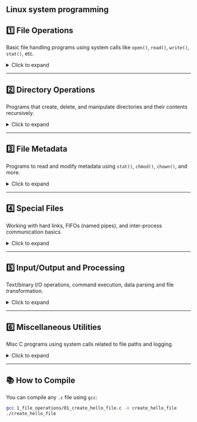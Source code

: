 Linux system programming
---

## 1️⃣ File Operations

Basic file handling programs using system calls like `open()`, `read()`, `write()`, `stat()`, etc.

<details>
<summary>Click to expand</summary>

## 📂 1️⃣ File Operations (Click each file to view Q&A)

<details>
<summary><strong>01_create_hello_file.c</strong></summary>

**📝 Question:**  
Write a program to create a file and write "Hello, World!" into it.

**✅ Answer:**  
Use `open()` with `O_CREAT | O_WRONLY | O_TRUNC` and permissions `0644`.  
Write using `write()`, then close using `close()`.

</details>

<details>
<summary><strong>02_read_file_contents.c</strong></summary>

**📝 Question:**  
Read and print file content to console.

**✅ Answer:**  
Use `open()` to open the file, `read()` into a buffer, null-terminate it, and print using `printf()`.

</details>

<details>
<summary><strong>04_check_file_exists.c</strong></summary>

**📝 Question:**  
Check if a file exists using a system call.

**✅ Answer:**  
Use `access()` system call with the `F_OK` flag to check if the file exists.

</details>

<details>
<summary><strong>05_rename_file.c</strong></summary>

**📝 Question:**  
Rename a file to a new name.

**✅ Answer:**  
Use `rename("oldname", "newname")` to rename a file.

</details>
 
- 05_rename_file.c  
- 06_delete_file.c  
- 07_copy_file.c  
- 08_move_file_to_dir.c  
- 10_get_file_size.c  
- 15_count_lines.c  
- 16_append_to_file.c  
- 54_delete_delete_me.c  
- 55_rename_oldname_newname.c  
- 56_copy_file_contents.c  
- 57_move_file_to_backup.c  
- 59_size_of_data_txt.c  
- 61_count_lines_log_txt.c  
- 62_append_goodbye_message.c  

</details>

---

## 2️⃣ Directory Operations

Programs that create, delete, and manipulate directories and their contents recursively.

<details>
<summary>Click to expand</summary>

- 03_create_test_dir.c  
- 11_check_test_dir_exists.c  
- 12_create_backup_parent_dir.c  
- 13_list_all_recursive.c  
- 14_delete_all_files_temp_dir.c  
- 25_size_of_directory.c  
- 27_count_files_images_dir.c  
- 35_recursive_delete_temp.c  
- 38_create_date_named_dir.c  
- 40_largest_file_in_dir.c  
- 47_total_dir_size_recursive.c  
- 49_create_timestamp_dir.c  
- 50_create_documents_dir.c  
- 58_list_all_current_dir.c  
- 60_create_pictures_in_parent.c  

</details>

---

## 3️⃣ File Metadata

Programs to read and modify metadata using `stat()`, `chmod()`, `chown()`, and more.

<details>
<summary>Click to expand</summary>

- 17_set_readonly_permission.c  
- 18_change_ownership.c  
- 19_get_last_modified_time.c  
- 21_check_file_or_dir.c  
- 32_get_file_type.c  
- 34_get_file_permissions.c  
- 41_check_readable.c  
- 43_check_writable.c  
- 45_get_hardlink_count.c  

</details>

---

## 4️⃣ Special Files

Working with hard links, FIFOs (named pipes), and inter-process communication basics.

<details>
<summary>Click to expand</summary>

- 22_create_hardlink.c  
- 28_create_fifo_myfifo.c  
- 29_read_from_fifo.c  

</details>

---

## 5️⃣ Input/Output and Processing

Text/binary I/O operations, command execution, data parsing and file transformation.

<details>
<summary>Click to expand</summary>

- 23_read_csv_data.c  
- 30_truncate_file.c  
- 31_search_string_lines.c  
- 36_read_first_10_lines.c  
- 37_reverse_write_input.c  
- 39_read_binary_file.c  
- 44_execute_shell_commands.c  
- 46_combine_all_text_files.c  
- 48_get_bytes_data_bin.c  
- 52_read_data_txt.c  

</details>

---

## 6️⃣ Miscellaneous Utilities

Misc C programs using system calls related to file paths and logging.

<details>
<summary>Click to expand</summary>

- 24_get_cwd_absolute_path.c  
- 33_create_empty_file.c  
- 42_move_log_files_to_logs.c  
- 51_check_file_exists.c  

</details>

---

## 📚 How to Compile

You can compile any `.c` file using `gcc`:

```bash
gcc 1_file_operations/01_create_hello_file.c -o create_hello_file
./create_hello_file

